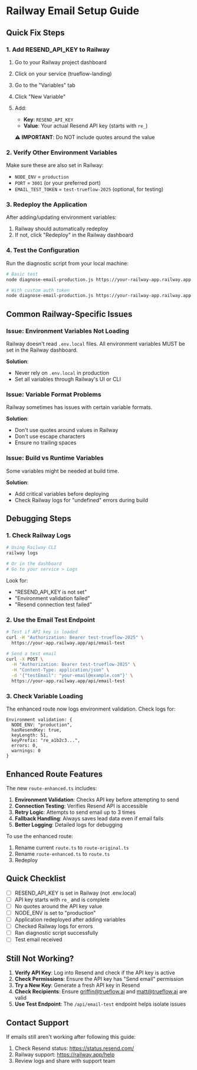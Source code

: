 # Railway Email Setup Guide

## Quick Fix Steps

### 1. Add RESEND_API_KEY to Railway

1. Go to your Railway project dashboard
2. Click on your service (trueflow-landing)
3. Go to the "Variables" tab
4. Click "New Variable"
5. Add:
   - **Key**: `RESEND_API_KEY`
   - **Value**: Your actual Resend API key (starts with `re_`)
   
   ⚠️ **IMPORTANT**: Do NOT include quotes around the value

### 2. Verify Other Environment Variables

Make sure these are also set in Railway:
- `NODE_ENV` = `production`
- `PORT` = `3001` (or your preferred port)
- `EMAIL_TEST_TOKEN` = `test-trueflow-2025` (optional, for testing)

### 3. Redeploy the Application

After adding/updating environment variables:
1. Railway should automatically redeploy
2. If not, click "Redeploy" in the Railway dashboard

### 4. Test the Configuration

Run the diagnostic script from your local machine:

```bash
# Basic test
node diagnose-email-production.js https://your-railway-app.railway.app

# With custom auth token
node diagnose-email-production.js https://your-railway-app.railway.app your-custom-token
```

## Common Railway-Specific Issues

### Issue: Environment Variables Not Loading

Railway doesn't read `.env.local` files. All environment variables MUST be set in the Railway dashboard.

**Solution**: 
- Never rely on `.env.local` in production
- Set all variables through Railway's UI or CLI

### Issue: Variable Format Problems

Railway sometimes has issues with certain variable formats.

**Solution**:
- Don't use quotes around values in Railway
- Don't use escape characters
- Ensure no trailing spaces

### Issue: Build vs Runtime Variables

Some variables might be needed at build time.

**Solution**:
- Add critical variables before deploying
- Check Railway logs for "undefined" errors during build

## Debugging Steps

### 1. Check Railway Logs

```bash
# Using Railway CLI
railway logs

# Or in the dashboard
# Go to your service > Logs
```

Look for:
- "RESEND_API_KEY is not set"
- "Environment validation failed"
- "Resend connection test failed"

### 2. Use the Email Test Endpoint

```bash
# Test if API key is loaded
curl -H "Authorization: Bearer test-trueflow-2025" \
  https://your-app.railway.app/api/email-test

# Send a test email
curl -X POST \
  -H "Authorization: Bearer test-trueflow-2025" \
  -H "Content-Type: application/json" \
  -d '{"testEmail": "your-email@example.com"}' \
  https://your-app.railway.app/api/email-test
```

### 3. Check Variable Loading

The enhanced route now logs environment validation. Check logs for:
```
Environment validation: {
  NODE_ENV: "production",
  hasResendKey: true,
  keyLength: 51,
  keyPrefix: "re_a1b2c3...",
  errors: 0,
  warnings: 0
}
```

## Enhanced Route Features

The new `route-enhanced.ts` includes:

1. **Environment Validation**: Checks API key before attempting to send
2. **Connection Testing**: Verifies Resend API is accessible
3. **Retry Logic**: Attempts to send email up to 3 times
4. **Fallback Handling**: Always saves lead data even if email fails
5. **Better Logging**: Detailed logs for debugging

To use the enhanced route:
1. Rename current `route.ts` to `route-original.ts`
2. Rename `route-enhanced.ts` to `route.ts`
3. Redeploy

## Quick Checklist

- [ ] RESEND_API_KEY is set in Railway (not .env.local)
- [ ] API key starts with `re_` and is complete
- [ ] No quotes around the API key value
- [ ] NODE_ENV is set to "production"
- [ ] Application redeployed after adding variables
- [ ] Checked Railway logs for errors
- [ ] Ran diagnostic script successfully
- [ ] Test email received

## Still Not Working?

1. **Verify API Key**: Log into Resend and check if the API key is active
2. **Check Permissions**: Ensure the API key has "Send email" permission
3. **Try a New Key**: Generate a fresh API key in Resend
4. **Check Recipients**: Ensure griffin@trueflow.ai and matt@trueflow.ai are valid
5. **Use Test Endpoint**: The `/api/email-test` endpoint helps isolate issues

## Contact Support

If emails still aren't working after following this guide:
1. Check Resend status: https://status.resend.com/
2. Railway support: https://railway.app/help
3. Review logs and share with support team